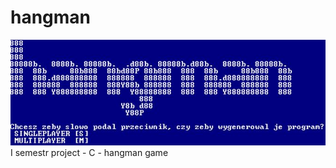 # hangman
![Hangman](https://raw.githubusercontent.com/dawbit/hangman/master/hangman.JPG) <br />
I semestr project - C - hangman game 